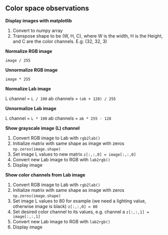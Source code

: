 ## Color space observations

**Display images with matplotlib**

1. Convert to numpy array
2. Transpose shape to be (W, H, C), where W is the width, H is the Height, and C are the color channels. E.g: (32, 32, 3)

**Normalize RGB image**

`image / 255`

**Unnormalize RGB image**

`image * 255`

**Normalize Lab image**

L channel = `L / 100`
ab channels = `(ab + 128) / 255`

**Unnormalize Lab image**

L channel = `L * 100`
ab channels = `ab * 255 - 128`

**Show grayscale image (L) channel**

1. Convert RGB image to Lab with `rgb2lab()`
2. Initialize matrix with same shape as image with zeros `np.zeros(image.shape)`
3. Set image L values to new matrix `z[:,:,0] = image[:,:,0]`
4. Convert new Lab image to RGB with `lab2rgb()`
5. Display image

**Show color channels from Lab image**

1. Convert RGB image to Lab with `rgb2lab()`
2. Initialize matrix with same shape as image with zeros `np.zeros(image.shape)`
3. Set image L values to 80 for example (we need a lighting value, otherwise image is black) `z[:,:,0] = 80`
4. Set desired color channel to its values, e.g. channel a `z[:,:,1] = image[:,:,1]`
5. Convert new Lab image to RGB with `lab2rgb()`
6. Display image